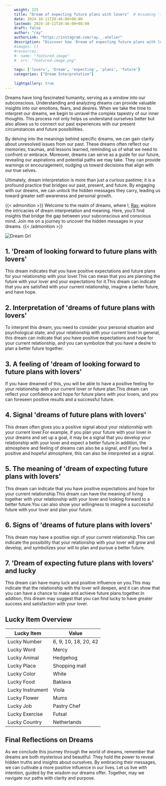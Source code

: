 ```yaml
---
    weight: 225
    title: "Dream of expecting future plans with lovers"  # Assuming 'title' column exists
    date: 2024-10-11T20:46:00+08:00
    lastmod: 2024-10-11T20:46:00+08:00
    draft: false
    author: "ray"
    authorLink: "https://instagram.com/ray._.atelier"
    description: "Discover how 'Dream of expecting future plans with lovers' can interpret your future and uncover its significant meanings in your life."
    #images: []
    #resources:
    #- name: "featured-image"
    #  src: "featured-image.png"
    
    tags: ['lovers', 'Dream', 'expecting', 'plans', 'future']
    categories: ["Dream Interpretation"]
    
    lightgallery: true
---
```

    
Dreams have long fascinated humanity, serving as a window into our subconscious. Understanding and analyzing dreams can provide valuable insights into our emotions, fears, and desires. When we take the time to interpret our dreams, we begin to unravel the complex tapestry of our inner thoughts. This process not only helps us understand ourselves better but also allows us to connect our past experiences with our present circumstances and future possibilities.

By delving into the meanings behind specific dreams, we can gain clarity about unresolved issues from our past. These dreams often reflect our memories, traumas, and lessons learned, reminding us of what we need to confront or embrace. Moreover, dreams can serve as a guide for our future, revealing our aspirations and potential paths we may take. They can provide warnings or encouragement, nudging us toward decisions that align with our true selves.

Ultimately, dream interpretation is more than just a curious pastime; it is a profound practice that bridges our past, present, and future. By engaging with our dreams, we can unlock the hidden messages they carry, leading us toward greater self-awareness and personal growth.

{{< admonition >}}
Welcome to the realm of dreams, where I, [Ray](https://instagram.com/ray._.atelier), explore the intricacies of dream interpretation and meaning. Here, you’ll find insights that bridge the gap between your subconscious and conscious mind. Join me on a journey to uncover the hidden messages in your dreams.
{{< /admonition >}}

![Dream Grl](https://cdn.pixabay.com/photo/2017/11/02/03/35/gothic-2910057_1280.jpg "Dream Grl")

## 1. 'Dream of looking forward to future plans with lovers'
This dream indicates that you have positive expectations and future plans for your relationship with your lover.This can mean that you are planning the future with your lover and your expectations for it.This dream can indicate that you are satisfied with your current relationship, imagine a better future, and have hope.

## 2. Interpretation of 'dreams of future plans with lovers'
To interpret this dream, you need to consider your personal situation and psychological state, and your relationship with your current lover.In general, this dream can indicate that you have positive expectations and hope for your current relationship, and you can symbolize that you have a desire to plan a better future together.

## 3. A feeling of 'dream of looking forward to future plans with lovers'
If you have dreamed of this, you will be able to have a positive feeling for your relationship with your current lover or future plan.This dream can reflect your confidence and hope for future plans with your lovers, and you can foreseen positive results and a successful future.

## 4. Signal 'dreams of future plans with lovers'
This dream often gives you a positive signal about your relationship with your current lover.For example, if you plan your future with your lover in your dreams and set up a goal, it may be a signal that you develop your relationship with your lover and expect a better future.In addition, the atmosphere and feeling of dreams can also be a signal, and if you feel a positive and hopeful atmosphere, this can also be interpreted as a signal.

## 5. The meaning of 'dream of expecting future plans with lovers'
This dream can indicate that you have positive expectations and hope for your current relationship.This dream can have the meaning of living together with your relationship with your lover and looking forward to a better future.You can also show your willingness to imagine a successful future with your lover and plan your future.

## 6. Signs of 'dreams of future plans with lovers'
This dream may have a positive sign of your current relationship.This can indicate the possibility that your relationship with your lover will grow and develop, and symbolizes your will to plan and pursue a better future.

## 7. 'Dream of expecting future plans with lovers' and lucky
This dream can have many luck and positive influence on you.This may indicate that the relationship with the lover will deepen, and it can show that you can have a chance to make and achieve future plans together.In addition, this dream may suggest that you can find lucky to have greater success and satisfaction with your lover.

## Lucky Item Overview
| Lucky Item          | Value              |
|---------------|--------------------|
| Lucky Number        | 6, 9, 10, 18, 20, 42  |
| Lucky Word          | Mercy |
| Lucky Animal        | Hedgehog |
| Lucky Place         | Shopping mall     |
| Lucky Color         | White     |
| Lucky Food          | Baklava      |
| Lucky Instrument    | Viola |
| Lucky Flower        | Mums    |
| Lucky Job           | Pastry Chef       |
| Lucky Exercise      | Futsal  |
| Lucky Country       | Netherlands    |


##  Final Reflections on Dreams

As we conclude this journey through the world of dreams, remember that dreams are both mysterious and beautiful. They hold the power to reveal hidden truths and insights about ourselves. By embracing their messages, we can cultivate a more positive influence in our lives. Let us live with intention, guided by the wisdom our dreams offer. Together, may we navigate our paths with clarity and purpose.
